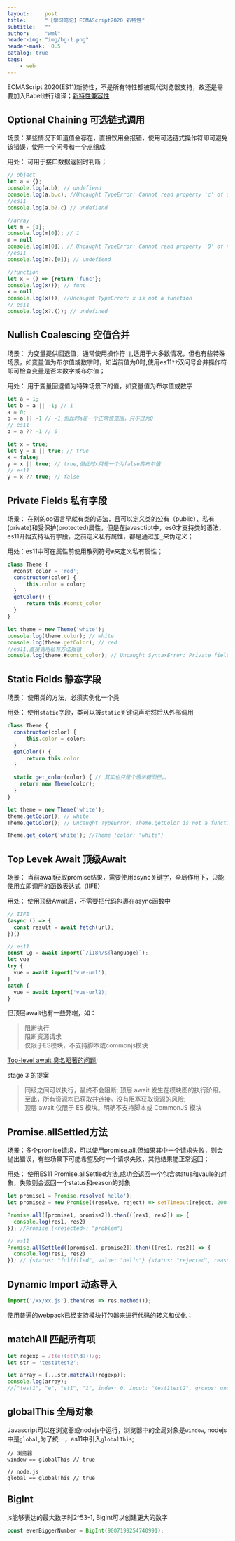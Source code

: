 ```yaml
---
layout:     post
title:      "【学习笔记】ECMAScript2020 新特性"
subtitle:   ""
author:     "wml"
header-img: "img/bg-1.png"
header-mask:  0.5
catalog: true
tags:
    - web
---
```


ECMAScript 2020(ES11)新特性，不是所有特性都被现代浏览器支持，故还是需要加入Babel进行编译；[新特性兼容性](http://kangax.github.io/compat-table/es2016plus/)

## Optional Chaining 可选链式调用

场景：某些情况下知道值会存在，直接饮用会报错，使用可选链式操作符即可避免该错误，使用一个问号和一个点组成

用处： 可用于接口数据返回时判断；

```js
// object
let a = {};
console.log(a.b); // undefiend
console.log(a.b.c); //Uncaught TypeError: Cannot read property 'c' of undefined
//es11
console.log(a.b?.c) // undefiend

//array
let m = [1];
console.log(m[0]); // 1
m = null
console.log(m[0]); // Uncaught TypeError: Cannot read property '0' of null
//es11
console.log(m?.[0]); // undefiend

//function
let x = () => {return 'func'};
console.log(x()); // func
x = null;
console.log(x()); //Uncaught TypeError: x is not a function
// es11
console.log(x?.()); // undefined
```

## Nullish Coalescing 空值合并

场景： 为变量提供回退值，通常使用操作符`||`,适用于大多数情况，但也有些特殊场景，如变量值为布尔值或数字时，如当前值为0时,使用es11`??`双问号合并操作符即可检查变量是否未数字或布尔值；

用处： 用于变量回退值为特殊场景下的值，如变量值为布尔值或数字

```js
let a = 1;
let b = a || -1; // 1
a = 0;
b = a || -1 // -1,但此时a是一个正常值范围，只不过为0
// es11
b = a ?? -1 // 0

let x = true;
let y = x || true; // true
x = false;
y = x || true; // true,但此时x只是一个为false的布尔值
// es11
y = x ?? true; // false
```

## Private Fields 私有字段

场景： 在别的oo语言早就有类的语法，且可以定义类的公有（public）、私有(private)和受保护(protected)属性，但是在javasctipt中，es6才支持类的语法，es11开始支持私有字段，之前定义私有属性，都是通过加`_`来伪定义；

用处：es11中可在属性前使用散列符号`#`来定义私有属性；

```js
class Theme {
  #const_color = 'red';
  constructor(color) {
      this.color = color;
  }
  getColor() {
      return this.#const_color
  }
}

let theme = new Theme('white');
console.log(theme.color); // white
console.log(theme.getColor); // red
//es11,直接调用私有方法报错
console.log(theme.#const_color); // Uncaught SyntaxError: Private field '#const_color' must be declared in an enclosing class
```

## Static Fields 静态字段

场景： 使用类的方法，必须实例化一个类

用处： 使用`static`字段，类可以被`static`关键词声明然后从外部调用

```js
class Theme {
  constructor(color) {
      this.color = color;
  }
  getColor() {
      return this.color
  }

  static get_color(color) { // 其实也只是个语法糖而已。。
    return new Theme(color);
  }
}

let theme = new Theme('white');
theme.getColor(); // white
Theme.getColor(); // Uncaught TypeError: Theme.getColor is not a function

Theme.get_color('white'); //Theme {color: "white"}
```

## Top Levek Await 顶级Await

场景： 当前await获取promise结果，需要使用async关键字，全局作用下，只能使用立即调用的函数表达式（IIFE）

用处： 使用顶级Await后，不需要把代码包裹在async函数中

```js
// IIFE
(async () => {
  const result = await fetch(url);
})()

// es11
const Lg = await import(`/i18n/${language}`);
let vue
try {
  vue = await import('vue-url');
}
catch {
  vue = await import('vue-url2);
}
```
但顶层await也有一些弊端，如：
> 阻断执行  
> 阻断资源请求  
> 仅限于ES模块，不支持脚本或commonjs模块

[Top-level await 臭名昭著的问题](https://gist.github.com/Rich-Harris/0b6f317657f5167663b493c722647221);

stage 3 的提案
> 同级之间可以执行，最终不会阻断;
> 顶层 await 发生在模块图的执行阶段。至此，所有资源均已获取并链接。没有阻塞获取资源的风险;  
> 顶层 await 仅限于 ES 模块。明确不支持脚本或 CommonJS 模块

## Promise.allSettled方法

场景：多个promise请求，可以使用promise.all,但如果其中一个请求失败，则会抛出错误，有些场景下可能希望及时一个请求失败，其他结果能正常返回；

用处： 使用ES11 Promise.allSettled方法,成功会返回一个包含status和vaule的对象，失败则会返回一个status和reason的对象

```js
let promise1 = Promise.resolve('hello');
let promise2 = new Promise((resolve, reject) => setTimeout(reject, 200, 'problem'));

Promise.all([promise1, promise2]).then(([res1, res2]) => {
  console.log(res1, res2)
}); //Promise {<rejected>: "problem"}

// es11
Promise.allSettled([promise1, promise2]).then(([res1, res2]) => {
  console.log(res1, res2)
}); // {status: "fulfilled", value: "hello"} {status: "rejected", reason: "problem"}
```

## Dynamic Import 动态导入

```js
import('/xx/xx.js').then(res => res.method());
```

使用普遍的webpack已经支持模块打包器来进行代码的转义和优化；

## matchAll 匹配所有项

```js
let regexp = /t(e)(st(\d?))/g;
let str = 'test1test2';

let array = [...str.matchAll(regexp)];
console.log(array); 
//["test1", "e", "st1", "1", index: 0, input: "test1test2", groups: undefined], ["test2", "e", "st2", "2", index: 5, input: "test1test2", groups: undefined]
```

## globalThis 全局对象

Javascript可以在浏览器或nodejs中运行，浏览器中的全局对象是`window`, nodejs中是`global`,为了统一，es11中引入`globalThis`;

```
// 浏览器
window == globalThis // true

// node.js
global == globalThis // true
```

## BigInt

js能够表达的最大数字时2^53-1, BigInt可以创建更大的数字

```js
const evenBiggerNumber = BigInt(9007199254740991);
```